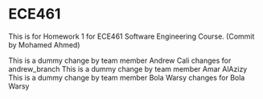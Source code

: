 # ECE461

This is for Homework 1 for ECE461 Software Engineering Course. (Commit by Mohamed Ahmed)

This is a dummy change by team member Andrew Cali changes for andrew_branch
This is a dummy change by team member Amar AlAzizy
This is a dummy change by team member Bola Warsy changes for Bola Warsy
